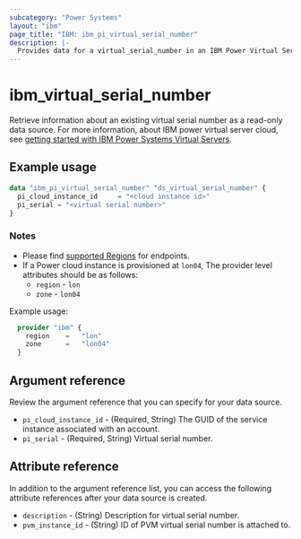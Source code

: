 ```yaml
---
subcategory: "Power Systems"
layout: "ibm"
page_title: "IBM: ibm_pi_virtual_serial_number"
description: |-
  Provides data for a virtual_serial_number in an IBM Power Virtual Server cloud.
---
```


# ibm_virtual_serial_number
Retrieve information about an existing virtual serial number as a read-only data source. For more information, about IBM power virtual server cloud, see [getting started with IBM Power Systems Virtual Servers](https://cloud.ibm.com/docs/power-iaas?topic=power-iaas-getting-started).

## Example usage
```terraform
data "ibm_pi_virtual_serial_number" "ds_virtual_serial_number" {
  pi_cloud_instance_id     = "<cloud instance id>"
  pi_serial = "<virtual serial number>"
}
```

### Notes
- Please find [supported Regions](https://cloud.ibm.com/apidocs/power-cloud#endpoint) for endpoints.
- If a Power cloud instance is provisioned at `lon04`, The provider level attributes should be as follows:
  - `region` - `lon`
  - `zone` - `lon04`

Example usage:
  ```terraform
    provider "ibm" {
      region    =   "lon"
      zone      =   "lon04"
    }
  ```
  
## Argument reference
Review the argument reference that you can specify for your data source. 

- `pi_cloud_instance_id` - (Required, String) The GUID of the service instance associated with an account. 
- `pi_serial` - (Required, String) Virtual serial number.

## Attribute reference
In addition to the argument reference list, you can access the following attribute references after your data source is created.

- `description` - (String) Description for virtual serial number.
- `pvm_instance_id` - (String) ID of PVM virtual serial number is attached to.
